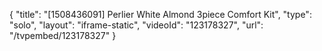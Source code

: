 {
    "title": "[1508436091] Perlier White Almond 3piece Comfort Kit",
    "type": "solo",
    "layout": "iframe-static",
    "videoId": "123178327",
    "url": "\/tvpembed\/123178327"
}